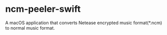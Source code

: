 # ncm-peeler-swift

A macOS application that converts Netease encrypted music format(*.ncm) to normal music format.
